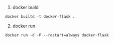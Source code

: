 1. docker build
```
docker builtd -t docker-flask .
```

2. docker run

```
docker run -d -P --restart=always docker-flask
```